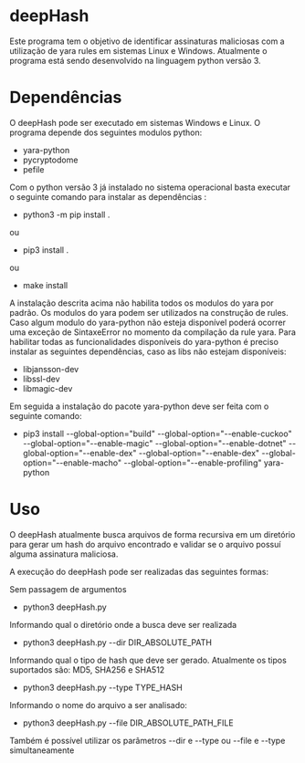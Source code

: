 # deepHash

Este programa tem o objetivo de identificar assinaturas maliciosas com a utilização de yara rules em sistemas Linux e Windows. Atualmente o programa está sendo desenvolvido na linguagem python versão 3.


# Dependências

O deepHash pode ser executado em sistemas Windows e Linux. O programa depende dos seguintes modulos python:

* yara-python
* pycryptodome
* pefile

Com o python versão 3 já instalado no sistema operacional basta executar o seguinte comando para instalar as dependências :

* python3 -m pip install .

ou

* pip3 install .

ou 

* make install

A instalação descrita acima não habilita todos os modulos do yara por padrão. Os modulos do yara podem ser utilizados na construção de rules. Caso algum modulo do yara-python não esteja disponível poderá ocorrer uma exceção de SintaxeError no momento da compilação da rule yara. Para habilitar todas as funcionalidades disponíveis do yara-python é preciso instalar as seguintes dependências, caso as libs não estejam disponíveis: 

* libjansson-dev
* libssl-dev
* libmagic-dev

Em seguida a instalação do pacote yara-python deve ser feita com o seguinte comando:

* pip3 install --global-option="build" --global-option="--enable-cuckoo" --global-option="--enable-magic" --global-option="--enable-dotnet" --global-option="--enable-dex" --global-option="--enable-dex" --global-option="--enable-macho" --global-option="--enable-profiling" yara-python

# Uso

O deepHash atualmente busca arquivos de forma recursiva em um diretório para gerar um hash do arquivo encontrado e validar se o arquivo possuí alguma assinatura maliciosa.

A execução do deepHash pode ser realizadas das seguintes formas:

Sem passagem de argumentos

* python3 deepHash.py

Informando qual o diretório onde a busca deve ser realizada

* python3 deepHash.py --dir DIR_ABSOLUTE_PATH

Informando qual o tipo de hash que deve ser gerado. Atualmente os tipos suportados são: MD5, SHA256 e SHA512

* python3 deepHash.py --type TYPE_HASH

Informando o nome do arquivo a ser analisado:

* python3 deepHash.py --file DIR_ABSOLUTE_PATH_FILE

Também é possível utilizar os parâmetros --dir e --type ou --file e --type simultaneamente